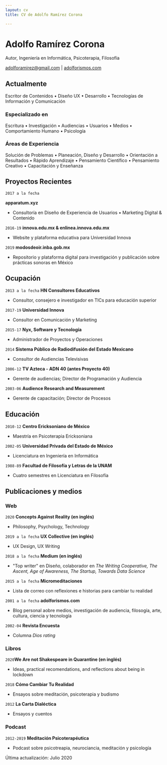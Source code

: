 ```yaml
---
layout: cv
title: CV de Adolfo Ramírez Corona

---
```

# Adolfo Ramírez Corona

Autor, Ingeniería en Informática, Psicoterapia, Filosofía

<div id="webaddress">
<a href="adolforamirez@gmail.com">adolforamirez@gmail.com</a>
| <a href="https://adolforismos.com">adolforismos.com</a>
</div>

## Actualmente

Escritor de Contenidos • Diseño UX • Desarrollo • Tecnologías de Información y Comunicación

### Especializado en

Escritura • Investigación • Audiencias • Usuarios • Medios • Comportamiento Humano • Psicología

### Áreas de Experiencia

Solución de Problemas • Planeación, Diseño y Desarrollo • Orientación a Resultados • Rápido Aprendizaje • Pensamiento Científico • Pensamiento Creativo • Capacitación y Enseñanza

## Proyectos Recientes

`2017 a la fecha`

**apparatum.xyz**

* Consultoría en Diseño de Experiencia de Usuarios • Marketing Digital & Contenido

`2016-19`
**innova.edu.mx & enlinea.innova.edu.mx**

* Website y plataforma educativa para Universidad Innova

`2019` **modosdeoir.inba.gob.mx**

* Repositorio y plataforma digital para investigación y publicación sobre prácticas sonoras en México

## Ocupación

`2013 a la fecha` **HN Consultores Educativos**

* Consultor, consejero e investigador en TICs para educación superior

`2017-19` **Universidad Innova**

* Consultor en Comunicación y Marketing

`2015-17` **Nyx, Software y Tecnología**

* Administrador de Proyectos y Operaciones

`2014` **Sistema Público de Radiodifusión del Estado Mexicano**

* Consultor de Audiencias Televisivas

`2006-12` **TV Azteca - ADN 40 (antes Proyecto 40)**

* Gerente de audiencias; Director de Programación y Audiencia

`2003-06` **Audience Research and Measurement** 

* Gerente de capacitación; Director de Procesos

## Educación

`2010-12` **Centro Ericksoniano de México**

* Maestría en Psicoterapia Ericksoniana

`2002-05` **Universidad Privada del Estado de México**

* Licenciatura en Ingeniería en Informática

`1988-89` **Facultad de Filosofía y Letras de la UNAM**

* Cuatro semestres en Licenciatura en Filosofía

## Publicaciones y medios

### Web

`2020` **Concepts Against Reality (en inglés)**

* Philosophy, Psychology, Technology

`2019 a la fecha` **UX Collective (en inglés)**

* UX Design, UX Writing

`2018 a la fecha` **Medium (en inglés)**

* "Top writer" en Diseño, colaborador en _The Writing Cooperative, The Ascent, Age of Awareness, The Startup, Towards Data Science_

`2015 a la fecha` **Micromeditaciones**

* Lista de correo con reflexiones e historias para cambiar tu realidad

`2001 a la fecha` **adolforismos.com**

* Blog personal aobre medios, investigación de audiencia, filosogía, arte, cultura, ciencia y tecnología

`2002-04` **Revista Encuesta**

* Columna _Dios rating_

### Libros

`2020`**We Are not Shakespeare in Quarantine (en inglés)**

* Ideas, practical recomendations, and reflections about being in lockdown

`2018` **Cómo Cambiar Tu Realidad**

* Ensayos sobre meditación, psicoterapia y budismo

`2012` **La Carta Dialéctica**

* Ensayos y cuentos

### Podcast

`2012-2019` **Meditación Psicoterapéutica**

* Podcast sobre psicotreapia, neurociancia, meditación y psicología

<!-- ### Footer -->
<div id="webaddress">
Última actualización: Julio 2020

</div>
